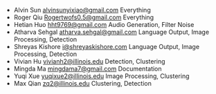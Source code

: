 - Alvin Sun         alvinsunyixiao@gmail.com      Everything
- Roger Qiu         Rogertwofs0.5@gmail.com       Everything
- Hetian Huo        hht9769@gmail.com             Audio Generation, Filter Noise
- Atharva Sehgal    atharva.sehgal@gmail.com      Language Output, Image Processing, Detection
- Shreyas Kishore   i@shreyaskishore.com          Language Output, Image Processing, Detection
- Vivian Hu         vivianh2@illinois.edu         Detection, Clustering
- Mingda Ma         mingdama7@gmail.com           Documentation
- Yuqi Xue          yuqixue2@illinois.edu         Image Processing, Clustering
- Max Qian          zq2@illinois.edu              Clustering, Detection
